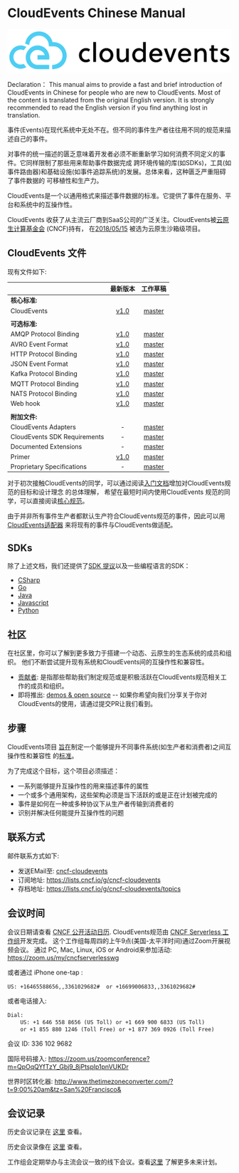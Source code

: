 # CloudEvents Chinese Manual

![CloudEvents logo](https://github.com/cncf/artwork/blob/master/projects/cloudevents/horizontal/color/cloudevents-horizontal-color.png)

Declaration： This manual aims to provide a fast and brief introduction of CloudEvents 
in Chinese for people who are new to CloudEvents. 
Most of the content is translated from the original English version. 
It is strongly recommended to read the English version if you find anything lost in translation.

事件(Events)在现代系统中无处不在。但不同的事件生产者往往用不同的规范来描述自己的事件。

对事件的统一描述的匮乏意味着开发者必须不断重新学习如何消费不同定义的事件。它同样限制了那些用来帮助事件数据完成
跨环境传输的库(如SDKs)，工具(如事件路由器)和基础设施(如事件追踪系统)的发展。总体来看，这种匮乏严重阻碍了事件数据的
可移植性和生产力。

CloudEvents是一个以通用格式来描述事件数据的标准。它提供了事件在服务、平台和系统中的互操作性。

CloudEvents 收获了从主流云厂商到SaaS公司的广泛关注。CloudEvents被[云原生计算基金会](https://cncf.io) (CNCF)持有，
在[2018/05/15](https://docs.google.com/presentation/d/1KNSv70fyTfSqUerCnccV7eEC_ynhLsm9A_kjnlmU_t0/edit#slide=id.g37acf52904_1_41)
被选为云原生沙箱级项目。

## CloudEvents 文件

现有文件如下:

|                               |                                 最新版本                                 |                                    工作草稿                                    |
| :---------------------------- | :----------------------------------------------------------------------------: | :---------------------------------------------------------------------------------: |
| **核心标准:**       |
| CloudEvents                   |         [v1.0](https://github.com/cloudevents/spec/blob/v1.0/spec.md)          |          [master](https://github.com/cloudevents/spec/blob/master/spec.md)          |
|                               |
| **可选标准:**  |
| AMQP Protocol Binding         | [v1.0](https://github.com/cloudevents/spec/blob/v1.0/amqp-protocol-binding.md) | [master](https://github.com/cloudevents/spec/blob/master/amqp-protocol-binding.md)  |
| AVRO Event Format             | [v1.0](https://github.com/cloudevents/spec/blob/v1.0/avro-format.md)           | [master](https://github.com/cloudevents/spec/blob/master/avro-format.md)            |
| HTTP Protocol Binding         | [v1.0](https://github.com/cloudevents/spec/blob/v1.0/http-protocol-binding.md) | [master](https://github.com/cloudevents/spec/blob/master/http-protocol-binding.md)  |
| JSON Event Format             |      [v1.0](https://github.com/cloudevents/spec/blob/v1.0/json-format.md)      |      [master](https://github.com/cloudevents/spec/blob/master/json-format.md)       |
| Kafka Protocol Binding        | [v1.0](https://github.com/cloudevents/spec/blob/v1.0/kafka-protocol-binding.md) | [master](https://github.com/cloudevents/spec/blob/master/kafka-protocol-binding.md) |
| MQTT Protocol Binding         | [v1.0](https://github.com/cloudevents/spec/blob/v1.0/mqtt-protocol-binding.md) | [master](https://github.com/cloudevents/spec/blob/master/mqtt-protocol-binding.md)  |
| NATS Protocol Binding         | [v1.0](https://github.com/cloudevents/spec/blob/v1.0/nats-protocol-binding.md) | [master](https://github.com/cloudevents/spec/blob/master/nats-protocol-binding.md)  |
| Web hook                      |     [v1.0](https://github.com/cloudevents/spec/blob/v1.0/http-webhook.md)      |      [master](https://github.com/cloudevents/spec/blob/master/http-webhook.md)      |
|                               |
| **附加文件:** |
| CloudEvents Adapters          |                                       -                                        |        [master](https://github.com/cloudevents/spec/blob/master/adapters.md)        |
| CloudEvents SDK Requirements  |                                       -                                        |          [master](https://github.com/cloudevents/spec/blob/master/SDK.md)           |
| Documented Extensions         |                                       -                                        | [master](https://github.com/cloudevents/spec/blob/master/documented-extensions.md)  |
| Primer                        |        [v1.0](https://github.com/cloudevents/spec/blob/v1.0/primer.md)         |         [master](https://github.com/cloudevents/spec/blob/master/primer.md)         |
| Proprietary Specifications    |                                       -                                        |   [master](https://github.com/cloudevents/spec/blob/master/proprietary-specs.md)    |

对于初次接触CloudEvents的同学，可以通过阅读[入门文档](primer.md)增加对CloudEvents规范的目标和设计理念
的总体理解，
希望在最短时间内使用CloudEvents 规范的同学，可以直接阅读[核心规范](spec.md)。

由于并非所有事件生产者都默认生产符合CloudEvents规范的事件，因此可以用[CloudEvents适配器](https://github.com/cloudevents/spec/blob/master/adapters.md)
来将现有的事件与CloudEvents做适配。

## SDKs

除了上述文档，我们还提供了[SDK 提议](SDK.md)以及一些编程语言的SDK：

- [CSharp](https://github.com/cloudevents/sdk-csharp)
- [Go](https://github.com/cloudevents/sdk-go)
- [Java](https://github.com/cloudevents/sdk-java)
- [Javascript](https://github.com/cloudevents/sdk-javascript)
- [Python](https://github.com/cloudevents/sdk-python)

## 社区

在社区里，你可以了解到更多致力于搭建一个动态、云原生的生态系统的成员和组织。
他们不断尝试提升现有系统和CloudEvents间的互操作性和兼容性。

- [贡献者](community/contributors.md): 
  是指那些帮助我们制定规范或是积极活跃在CloudEvents规范相关工作的成员和组织。
- 即将推出: [demos & open source](community/README.md) -- 
  如果你希望向我们分享关于你对CloudEvents的使用，请通过提交PR让我们看到。

## 步骤

CloudEvents项目 [旨在](primer.md#design-goals)制定一个能够提升不同事件系统(如生产者和消费者)之间互操作性和兼容性
的[标准](spec.md)。

为了完成这个目标，这个项目必须描述：

- 一系列能够提升互操作性的用来描述事件的属性
- 一个或多个通用架构，这些架构必须是当下活跃的或是正在计划被完成的
- 事件是如何在一种或多种协议下从生产者传输到消费者的
- 识别并解决任何能提升互操作性的问题
## 联系方式

邮件联系方式如下:

- 发送EMail至: [cncf-cloudevents](mailto:cncf-cloudevents@lists.cncf.io)
- 订阅地址: https://lists.cncf.io/g/cncf-cloudevents
- 存档地址: https://lists.cncf.io/g/cncf-cloudevents/topics

## 会议时间

会议日期请查看 [CNCF 公开活动日历](https://www.cncf.io/community/calendar/).
CloudEvents规范由
[CNCF Serverless 工作组](https://github.com/cncf/wg-serverless)开发完成。
这个工作组每周四的上午9点(美国-太平洋时间)通过Zoom开展视频会议。 
通过 PC, Mac, Linux, iOS or Android来参加活动: https://zoom.us/my/cncfserverlesswg

或者通过 iPhone one-tap :

    US: +16465588656,,3361029682#  or +16699006833,,3361029682#

或者电话接入:

    Dial:
        US: +1 646 558 8656 (US Toll) or +1 669 900 6833 (US Toll)
        or +1 855 880 1246 (Toll Free) or +1 877 369 0926 (Toll Free)

会议 ID: 336 102 9682

国际号码接入:
https://zoom.us/zoomconference?m=QpOqQYfTzY_Gbj9_8jPtsplp1pnVUKDr

世界时区转化器:
http://www.thetimezoneconverter.com/?t=9:00%20am&tz=San%20Francisco&

## 会议记录

历史会议记录在
[这里](https://docs.google.com/document/d/1OVF68rpuPK5shIHILK9JOqlZBbfe91RNzQ7u_P7YCDE/edit#)
查看。

历史会议录像在
[这里](https://www.youtube.com/playlist?list=PLj6h78yzYM2Ph7YoBIgsZNW_RGJvNlFOt)
查看。

工作组会定期举办与主流会议一致的线下会议。查看[这里](https://docs.google.com/document/d/1OVF68rpuPK5shIHILK9JOqlZBbfe91RNzQ7u_P7YCDE/edit#) 
了解更多未来计划。


